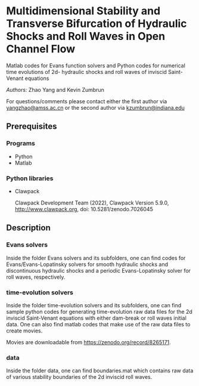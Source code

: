 # Multidimensional Stability and Transverse Bifurcation of Hydraulic Shocks and Roll Waves in Open Channel Flow

Matlab codes for Evans function solvers and Python codes for numerical time evolutions of 2d- hydraulic shocks and roll waves of inviscid Saint-Venant equations 


_Authors:_ Zhao Yang and Kevin Zumbrun 

For questions/comments please contact either the first author via yangzhao@amss.ac.cn or the second author via kzumbrun@indiana.edu

## Prerequisites

### Programs

*  Python 
*  Matlab 

### Python libraries

* Clawpack
  
  Clawpack Development Team (2022), Clawpack Version 5.9.0, http://www.clawpack.org, doi: 10.5281/zenodo.7026045
  
## Description 

### Evans solvers

Inside the folder Evans solvers and its subfolders, one can find codes for Evans/Evans-Lopatinsky solvers for smooth hydraulic shocks and discontinuous hydraulic shocks and a periodic Evans-Lopatinsky solver for roll waves, respectively.

### time-evolution solvers

Inside the folder time-evolution solvers and its subfolders, one can find sample python codes for generating time-evolution raw data files for the 2d inviscid Saint-Venant equations with either dam-break or roll waves initial data. One can also find matlab codes that make use of the raw data files to create movies.

Movies are downloadable from https://zenodo.org/record/8265171.

### data

Inside the folder data, one can find boundaries.mat which contains raw data of various stability boundaries of the 2d inviscid roll waves.







